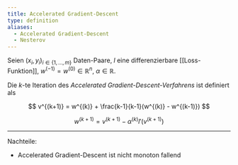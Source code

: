 ```yaml
---
title: Accelerated Gradient-Descent
type: definition
aliases:
  - Accelerated Gradient-Descent
  - Nesterov
---
```


Seien $(x_i, y_i)_{i \in \{ 1, \dots, m \}}$ Daten-Paare, $l$ eine differenzierbare [[Loss-Funktion]], $w^{(-1)} = w^{(0)} \in \mathbb{R}^n$, $\alpha \in \mathbb{R}$.

Die $k$-te Iteration des *Accelerated Gradient-Descent-Verfahrens* ist definiert als

$$
	v^{(k+1)} = w^{(k)} + \frac{k-1}{k-1}(w^{(k)} - w^{(k-1)})
$$

$$
	w^{(k+1)} = v^{(k+1)} - \alpha^{(k)} l'(v^{(k+1)})
$$

---

Nachteile:
- Accelerated Gradient-Descent ist nicht monoton fallend